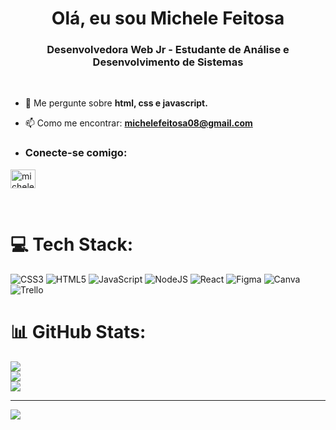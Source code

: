 <h1 align="center">Olá, eu sou Michele Feitosa </h1> 
<h3 align="center">Desenvolvedora Web Jr - Estudante de Análise e Desenvolvimento de Sistemas</h3> 
<br>

- 💬 Me pergunte sobre **html, css e javascript.**

- 📫 Como me encontrar: **michelefeitosa08@gmail.com**
  

- <h3 align="left">Conecte-se comigo:</h3>
<p align="left">
<a href="https://www.linkedin.com/in/michele-feitosa/" target="blank"><img align="center" src="https://raw.githubusercontent.com/rahuldkjain/github-profile-readme-generator/master/src/images/icons/Social/linked-in-alt.svg" alt="michele-feitosa" height="30" width="40" /></a>
</p>
<br>
 

# 💻 Tech Stack:
![CSS3](https://img.shields.io/badge/css3-%231572B6.svg?style=for-the-badge&logo=css3&logoColor=white) ![HTML5](https://img.shields.io/badge/html5-%23E34F26.svg?style=for-the-badge&logo=html5&logoColor=white) ![JavaScript](https://img.shields.io/badge/javascript-%23323330.svg?style=for-the-badge&logo=javascript&logoColor=%23F7DF1E) ![NodeJS](https://img.shields.io/badge/node.js-6DA55F?style=for-the-badge&logo=node.js&logoColor=white) ![React](https://img.shields.io/badge/react-%2320232a.svg?style=for-the-badge&logo=react&logoColor=%2361DAFB) 	![Figma](https://img.shields.io/badge/figma-%23F24E1E.svg?style=for-the-badge&logo=figma&logoColor=white) ![Canva](https://img.shields.io/badge/Canva-%2300C4CC.svg?style=for-the-badge&logo=Canva&logoColor=white) ![Trello](https://img.shields.io/badge/Trello-%23026AA7.svg?style=for-the-badge&logo=Trello&logoColor=white)
# 📊 GitHub Stats:
![](https://github-readme-stats.vercel.app/api?username=MicheleFeitosa&theme=radical&hide_border=true&include_all_commits=true&count_private=false)<br/>
![](https://github-readme-streak-stats.herokuapp.com/?user=MicheleFeitosa&theme=radical&hide_border=true)<br/>
![](https://github-readme-stats.vercel.app/api/top-langs/?username=MicheleFeitosa&theme=radical&hide_border=true&include_all_commits=true&count_private=false&layout=compact)

---
[![](https://visitcount.itsvg.in/api?id=MicheleFeitosa&icon=0&color=0)](https://visitcount.itsvg.in)

<!-- Proudly created with GPRM ( https://gprm.itsvg.in ) -->
